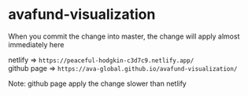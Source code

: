 # avafund-visualization

When you commit the change into master, the change will apply almost immediately here

netlify => `https://peaceful-hodgkin-c3d7c9.netlify.app/`  
github page => `https://ava-global.github.io/avafund-visualization/`

Note: github page apply the change slower than netlify
